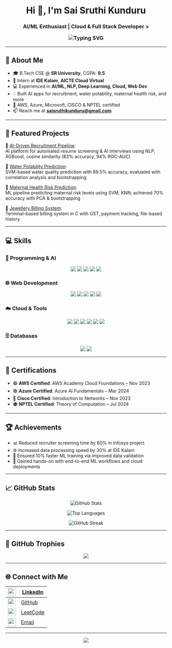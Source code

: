 <h1 align="center">Hi 👋, I'm Sai Sruthi Kunduru</h1>
<h3 align="center">AI/ML Enthusiast | Cloud & Full Stack Developer >

<p align="center">
  <img src="https://readme-typing-svg.demolab.com?font=Fira+Code&size=22&pause=1000&center=true&vCenter=true&width=435&lines=B.Tech+CS+Student+@+SR+University;AI+%26+ML+Explorer;Full+Stack+Developer;Cloud+Intern+@+AICTE;Passionate+Tech+Learner" alt="Typing SVG" />
</p>

---

## 🌟 About Me

- 🎓 B.Tech CSE @ **SR University**, CGPA: **9.5**
- 🔭 Intern at  **IDE Kalam**, **AICTE Cloud Virtual**
- 💻 Experienced in **AI/ML, NLP, Deep Learning, Cloud, Web Dev**
- 💡 Built AI apps for recruitment, water potability, maternal health risk, and more
- 📜 AWS, Azure, Microsoft, CISCO & NPTEL certified
- 📫 Reach me at **saisruthikunduru@gmail.com**

---

## 💼 Featured Projects

🔹 [AI-Driven Recruitment Pipeline](https://github.com/saisruthikunduru/-AI-Driven-Recruitment-Pipeline):  
AI platform for automated resume screening & AI interviews using NLP, XGBoost, cosine similarity (83% accuracy, 94% ROC-AUC)

🔹 [Water Potability Prediction](https://github.com/saisruthikunduru/PREDICTION-OF-WATER-PORTABILITY):  
SVM-based water quality prediction with 89.5% accuracy, evaluated with correlation analysis and bootstrapping

🔹 [Maternal Health Risk Prediction](https://github.com/saisruthikunduru/Maternal-Health-Risk-Prediction):  
ML pipeline predicting maternal risk levels using SVM, KNN; achieved 70% accuracy with PCA & bootstrapping

🔹 [Jewellery Billing System](https://github.com/saisruthikunduru/Jewellery-Billing-System):  
Terminal-based billing system in C with GST, payment tracking, file-based history

---

## 💻 Skills

### 🧠 Programming & AI

<p align="center">
  <img src="https://img.shields.io/badge/C-00599C?style=for-the-badge&logo=c&logoColor=white"/>
  <img src="https://img.shields.io/badge/Python-FFD43B?style=for-the-badge&logo=python&logoColor=blue"/>
  <img src="https://img.shields.io/badge/Java-ED8B00?style=for-the-badge&logo=java&logoColor=white"/>
  <img src="https://img.shields.io/badge/TensorFlow-FF6F00?style=for-the-badge&logo=tensorflow&logoColor=white"/>
  <img src="https://img.shields.io/badge/OpenCV-5C3EE8?style=for-the-badge&logo=opencv&logoColor=white"/>
</p>

### 🌐 Web Development

<p align="center">
  <img src="https://img.shields.io/badge/HTML-E34F26?style=for-the-badge&logo=html5&logoColor=white"/>
  <img src="https://img.shields.io/badge/CSS-1572B6?style=for-the-badge&logo=css3&logoColor=white"/>
  <img src="https://img.shields.io/badge/JavaScript-F7DF1E?style=for-the-badge&logo=javascript&logoColor=black"/>
  <img src="https://img.shields.io/badge/Bootstrap-7952B3?style=for-the-badge&logo=bootstrap&logoColor=white"/>
  <img src="https://img.shields.io/badge/PHP-777BB4?style=for-the-badge&logo=php&logoColor=white"/>
</p>

### ☁️ Cloud & Tools

<p align="center">
  <img src="https://img.shields.io/badge/AWS-232F3E?style=for-the-badge&logo=amazonaws&logoColor=white"/>
  <img src="https://img.shields.io/badge/Azure-0078D4?style=for-the-badge&logo=microsoftazure&logoColor=white"/>
  <img src="https://img.shields.io/badge/Google Colab-F9AB00?style=for-the-badge&logo=googlecolab&logoColor=black"/>
  <img src="https://img.shields.io/badge/Flask-000000?style=for-the-badge&logo=flask&logoColor=white"/>
  <img src="https://img.shields.io/badge/Streamlit-FF4B4B?style=for-the-badge&logo=streamlit&logoColor=white"/>
  <img src="https://img.shields.io/badge/Git-F05032?style=for-the-badge&logo=git&logoColor=white"/>
</p>

### 🗄️ Databases

<p align="center">
  <img src="https://img.shields.io/badge/MySQL-4479A1?style=for-the-badge&logo=mysql&logoColor=white"/>
  <img src="https://img.shields.io/badge/SQL-CC2927?style=for-the-badge&logo=sqlite&logoColor=white"/>
</p>

---

## 📜 Certifications

- 🟢 **AWS Certified**: AWS Academy Cloud Foundations – Nov 2023  
- 🟣 **Azure Certified**: Azure AI Fundamentals – Mar 2024  
- 🔵 **Cisco Certified**: Introduction to Networks – Nov 2023  
- 🟠 **NPTEL Certified**: Theory of Computation – Jul 2024  

---

## 🏆 Achievements

- 📊 Reduced recruiter screening time by 60% in Infosys project  
- ⚙️ Increased data processing speed by 30% at IDE Kalam  
- 🧪 Ensured 10% faster ML training via improved data validation  
- 🧠 Gained hands-on with end-to-end ML workflows and cloud deployments

---

## 📈 GitHub Stats

<p align="center">
  <img 
    src="https://github-readme-stats.vercel.app/api?username=saisruthikunduru&show_icons=true&theme=tokyonight&hide_border=false&count_private=true&include_all_commits=true&cache_seconds=7200" 
    alt="GitHub Stats" 
  />
</p>

<p align="center">
  <img 
    src="https://github-readme-stats.vercel.app/api/top-langs/?username=saisruthikunduru&layout=compact&theme=tokyonight&langs_count=10&hide_border=false&cache_seconds=7200" 
    alt="Top Languages" 
  />
</p>

<p align="center">
  <img 
    src="https://github-readme-streak-stats.herokuapp.com?user=saisruthikunduru&theme=tokyonight&hide_border=false&cache_seconds=7200" 
    alt="GitHub Streak" 
  />
</p>


---

## 🏅 GitHub Trophies

<p align="center">
  <img src="https://github-profile-trophy.vercel.app/?username=saisruthikunduru&theme=tokyonight&row=1&margin-w=15&margin-h=15" />
</p>

---

## 🌐 Connect with Me

| <img src="https://cdn-icons-png.flaticon.com/512/174/174857.png" width="25"/>                       | [LinkedIn](https://www.linkedin.com/in/sai-sruthi-kunduru-53b884288/) |
| --------------------------------------------------------------------------------------------------- | --------------------------------------------------------------------- |
| <img src="https://github.githubassets.com/images/modules/logos_page/GitHub-Mark.png" width="25"/>   | [GitHub](https://github.com/saisruthikunduru)                         |
| <img src="https://upload.wikimedia.org/wikipedia/commons/1/19/LeetCode_logo_black.png" width="25"/> | [LeetCode](https://leetcode.com/kundurusaisruthi/)                    |
| <img src="https://cdn-icons-png.flaticon.com/512/561/561127.png" width="25"/>                       | [Email](mailto:saisruthikunduru@gmail.com)                            |

---

<p align="center">
  <img src="https://komarev.com/ghpvc/?username=saisruthikunduru&label=Profile%20views&color=0e75b6&style=flat" />
</p>
